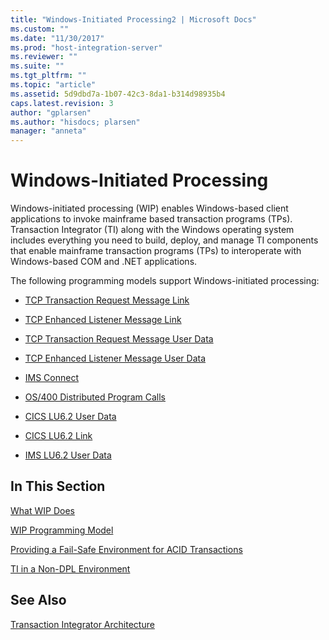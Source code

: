 ```yaml
---
title: "Windows-Initiated Processing2 | Microsoft Docs"
ms.custom: ""
ms.date: "11/30/2017"
ms.prod: "host-integration-server"
ms.reviewer: ""
ms.suite: ""
ms.tgt_pltfrm: ""
ms.topic: "article"
ms.assetid: 5d9dbd7a-1b07-42c3-8da1-b314d98935b4
caps.latest.revision: 3
author: "gplarsen"
ms.author: "hisdocs; plarsen"
manager: "anneta"
---
```

# Windows-Initiated Processing
Windows-initiated processing (WIP) enables Windows-based client applications to invoke mainframe based transaction programs (TPs). Transaction Integrator (TI) along with the Windows operating system includes everything you need to build, deploy, and manage TI components that enable mainframe transaction programs (TPs) to interoperate with Windows-based COM and .NET applications.  
  
 The following programming models support Windows-initiated processing:  
  
-   [TCP Transaction Request Message Link](../core/tcp-transaction-request-message-link2.md)  
  
-   [TCP Enhanced Listener Message Link](../core/tcp-enhanced-listener-message-link1.md)  
  
-   [TCP Transaction Request Message User Data](../core/tcp-transaction-request-message-user-data2.md)  
  
-   [TCP Enhanced Listener Message User Data](../core/tcp-enhanced-listener-message-user-data2.md)  
  
-   [IMS Connect](../core/ims-connect1.md)  
  
-   [OS/400 Distributed Program Calls](../core/os-400-distributed-program-calls1.md)  
  
-   [CICS LU6.2 User Data](../core/cics-lu6-2-user-data2.md)  
  
-   [CICS LU6.2 Link](../core/cics-lu6-2-link1.md)  
  
-   [IMS LU6.2 User Data](../core/ims-lu6-2-user-data1.md)  
  
## In This Section  
 [What WIP Does](../core/what-wip-does1.md)  
  
 [WIP Programming Model](../core/wip-programming-model2.md)  
  
 [Providing a Fail-Safe Environment for ACID Transactions](../core/providing-a-fail-safe-environment-for-acid-transactions1.md)  
  
 [TI in a Non-DPL Environment](../core/ti-in-a-non-dpl-environment3.md)  
  
## See Also  
 [Transaction Integrator Architecture](../core/transaction-integrator-architecture1.md)